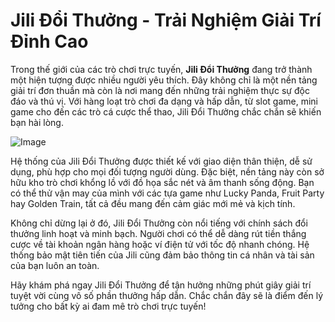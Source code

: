 # Jili Đổi Thưởng - Trải Nghiệm Giải Trí Đỉnh Cao

Trong thế giới của các trò chơi trực tuyến, **Jili Đổi Thưởng** đang trở thành một hiện tượng được nhiều người yêu thích. Đây không chỉ là một nền tảng giải trí đơn thuần mà còn là nơi mang đến những trải nghiệm thực sự độc đáo và thú vị. Với hàng loạt trò chơi đa dạng và hấp dẫn, từ slot game, mini game cho đến các trò cá cược thể thao, Jili Đổi Thưởng chắc chắn sẽ khiến bạn hài lòng.

![Image](https://github.com/user-attachments/assets/bd51ea9f-0666-407b-a7a7-98ead6de688c)

Hệ thống của Jili Đổi Thưởng được thiết kế với giao diện thân thiện, dễ sử dụng, phù hợp cho mọi đối tượng người dùng. Đặc biệt, nền tảng này còn sở hữu kho trò chơi khổng lồ với đồ họa sắc nét và âm thanh sống động. Bạn có thể thử vận may của mình với các tựa game như Lucky Panda, Fruit Party hay Golden Train, tất cả đều mang đến cảm giác mới mẻ và kịch tính.

Không chỉ dừng lại ở đó, Jili Đổi Thưởng còn nổi tiếng với chính sách đổi thưởng linh hoạt và minh bạch. Người chơi có thể dễ dàng rút tiền thắng cược về tài khoản ngân hàng hoặc ví điện tử với tốc độ nhanh chóng. Hệ thống bảo mật tiên tiến của Jili cũng đảm bảo thông tin cá nhân và tài sản của bạn luôn an toàn.

Hãy khám phá ngay Jili Đổi Thưởng để tận hưởng những phút giây giải trí tuyệt vời cùng vô số phần thưởng hấp dẫn. Chắc chắn đây sẽ là điểm đến lý tưởng cho bất kỳ ai đam mê trò chơi trực tuyến!